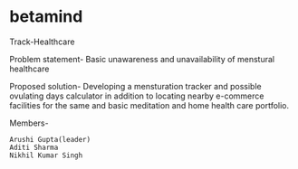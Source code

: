 # betamind
Track-Healthcare

Problem statement- 
   Basic unawareness and unavailability of menstural healthcare 
   
Proposed solution-
   Developing a mensturation tracker and possible ovulating days calculator in addition to locating nearby e-commerce       facilities for the same and basic meditation and home health care portfolio.

Members-
   
    Arushi Gupta(leader)
    Aditi Sharma
    Nikhil Kumar Singh
